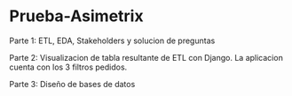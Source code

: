 # Prueba-Asimetrix

Parte 1: ETL, EDA, Stakeholders y solucion de preguntas

Parte 2: Visualizacion de tabla resultante de ETL con Django. La aplicacion cuenta con los 3 filtros pedidos.

Parte 3: Diseño de bases de datos
